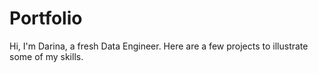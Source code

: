 # Portfolio
Hi, I'm Darina, a fresh Data Engineer. 
Here are a few projects to illustrate some of my skills.
